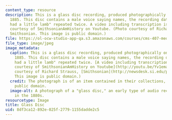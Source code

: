 ```yaml
---
content_type: resource
description: This is a glass disc recording, produced photographically on March 11,
  1885. This disc contains a male voice saying names, the recording date, and "Mary
  had a little lamb" repeated twice. A video including transcription is available
  courtesy of SmithsonianAmHistory on Youtube. (Photo courtesy of Richard Strauss,
  Smithsonian. This image is public domain.)
file: https://ol-ocw-studio-app-qa.s3.amazonaws.com/courses/cms-407-media-and-methods-sound-fall-2012/8df3ca12892e025f27791155dadde2c5_cms-407f12-th.jpg
file_type: image/jpeg
image_metadata:
  caption: This is a glass disc recording, produced photographically on March 11,
    1885. This disc contains a male voice saying names, the recording date, and "Mary
    had a little lamb" repeated twice. [A video including transcription is available
    courtesy of SmithsonianAmHistory on Youtube](http://youtu.be/Yv1emaQFg2w). (Photo
    courtesy of Richard Strauss, [Smithsonian](http://newsdesk.si.edu/photos/volta-record-3-0).
    This image is public domain.)
  credit: The photograph is of an item contained in their collections, and is in the
    public domain.
  image-alt: A photograph of a "glass disc," an early type of audio recording, made
    in the 1880s.
resourcetype: Image
title: Glass Disc
uid: 8df3ca12-892e-025f-2779-1155dadde2c5
---
```

